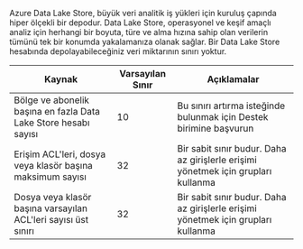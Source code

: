 Azure Data Lake Store, büyük veri analitik iş yükleri için kuruluş çapında hiper ölçekli bir depodur. Data Lake Store, operasyonel ve keşif amaçlı analiz için herhangi bir boyuta, türe ve alma hızına sahip olan verilerin tümünü tek bir konumda yakalamanıza olanak sağlar. Bir Data Lake Store hesabında depolayabileceğiniz veri miktarının sınırı yoktur.

| **Kaynak** | **Varsayılan Sınır** | **Açıklamalar** |
| --- | --- | --- |
| Bölge ve abonelik başına en fazla Data Lake Store hesabı sayısı |10 | Bu sınırı artırma isteğinde bulunmak için Destek birimine başvurun |
| Erişim ACL'leri, dosya veya klasör başına maksimum sayısı |32 | Bir sabit sınır budur. Daha az girişlerle erişimi yönetmek için grupları kullanma |
| Dosya veya klasör başına varsayılan ACL'leri sayısı üst sınırı |32 | Bir sabit sınır budur. Daha az girişlerle erişimi yönetmek için grupları kullanma |
